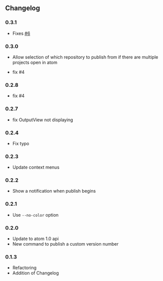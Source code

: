 ## Changelog

### 0.3.1
- Fixes [#6](https://github.com/akonwi/apm-publish/issues/6)

### 0.3.0
- Allow selection of which repository to publish from if there are multiple projects open in atom

- fix #4
### 0.2.8
- fix #4

### 0.2.7
- fix OutputView not displaying

### 0.2.4
- Fix typo

### 0.2.3
- Update context menus

### 0.2.2
- Show a notification when publish begins

### 0.2.1
- Use `--no-color` option

### 0.2.0
- Update to atom 1.0 api
- New command to publish a custom version number

### 0.1.3
- Refactoring
- Addition of Changelog
